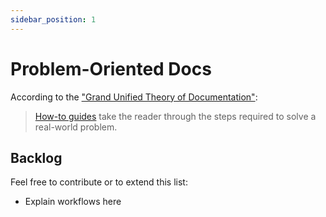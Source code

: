 ```yaml
---
sidebar_position: 1
---
```


# Problem-Oriented Docs

According to the ["Grand Unified Theory of Documentation"](https://documentation.divio.com/):

> [How-to guides](https://documentation.divio.com/how-to-guides/) take the reader through the steps required to solve a real-world problem.

## Backlog

Feel free to contribute or to extend this list:

- Explain workflows here
